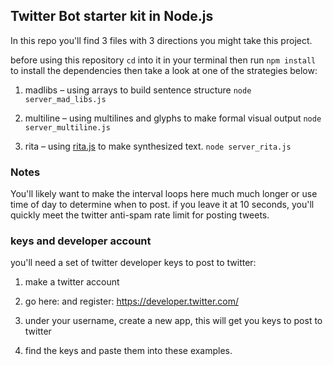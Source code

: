## Twitter Bot starter kit in Node.js

In this repo you'll find 3 files with 3 directions you might take this project.

before using this repository `cd` into it in your terminal
then run `npm install` to install the dependencies
then take a look at one of the strategies below:

1. madlibs – using arrays to build sentence structure `node server_mad_libs.js`

1. multiline – using multilines and glyphs to make formal visual output `node server_multiline.js`

1. rita – using [rita.js](http://rednoise.org/rita/) to make synthesized text.  `node server_rita.js`


### Notes
You'll likely want to make the interval loops here much much longer or use time of day to determine when to post. if you leave it at 10 seconds, you'll quickly meet the twitter anti-spam rate limit for posting tweets.

### keys and developer account
you'll need a set of twitter developer keys to post to twitter:

1. make a twitter account

1. go here: and register: https://developer.twitter.com/
1. under your username, create a new app, this will get you keys to post to twitter
1. find the keys and paste them into these examples.
